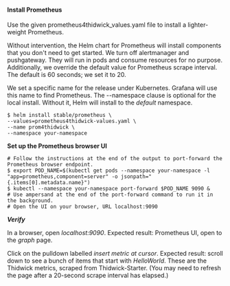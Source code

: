 #### Install Prometheus

Use the given prometheus4thidwick_values.yaml file to install a lighter-weight Prometheus.   

Without intervention, the Helm chart for Prometheus will install components that you don't need to get started.  We turn off alertmanager and pushgateway. They will run in pods and consume resources for no purpose.  
Additionally, we override the default value for Prometheus scrape interval.  The default is 60 seconds; we set it to 20.

We set a specific name for the release under Kubernetes. Grafana will use this name to find Prometheus.
The --namespace clause is optional for the local install.  Without it, Helm will install to the _default_ namespace.
```$xslt
$ helm install stable/prometheus \
--values=prometheus4thidwick-values.yaml \
--name prom4thidwick \
--namespace your-namespace
```

**Set up the Prometheus browser UI**
```$xslt
# Follow the instructions at the end of the output to port-forward the Prometheus browser endpoint.
$ export POD_NAME=$(kubectl get pods --namespace your-namespace -l "app=prometheus,component=server" -o jsonpath="{.items[0].metadata.name}")
$ kubectl --namespace your-namespace port-forward $POD_NAME 9090 &
# Use ampersand at the end of the port-forward command to run it in the background.
# Open the UI on your browser, URL localhost:9090 
```
***Verify***

In a browser, open _localhost:9090_.  Expected result: Prometheus UI, open to the _graph_ page.

Click on the pulldown labelled _insert metric at cursor_.  Expected result:  scroll down to see a bunch of items that start with _HelloWorld_.  These are the Thidwick metrics, scraped from Thidwick-Starter.  (You may need to refresh the page after a 20-second scrape interval has elapsed.)
